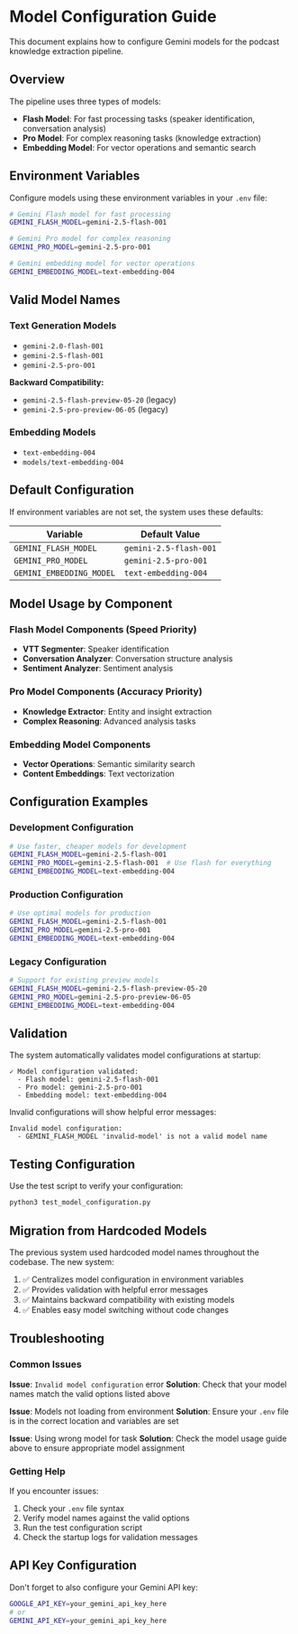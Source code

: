 # Model Configuration Guide

This document explains how to configure Gemini models for the podcast knowledge extraction pipeline.

## Overview

The pipeline uses three types of models:
- **Flash Model**: For fast processing tasks (speaker identification, conversation analysis)
- **Pro Model**: For complex reasoning tasks (knowledge extraction)
- **Embedding Model**: For vector operations and semantic search

## Environment Variables

Configure models using these environment variables in your `.env` file:

```bash
# Gemini Flash model for fast processing
GEMINI_FLASH_MODEL=gemini-2.5-flash-001

# Gemini Pro model for complex reasoning
GEMINI_PRO_MODEL=gemini-2.5-pro-001

# Gemini embedding model for vector operations
GEMINI_EMBEDDING_MODEL=text-embedding-004
```

## Valid Model Names

### Text Generation Models
- `gemini-2.0-flash-001`
- `gemini-2.5-flash-001` 
- `gemini-2.5-pro-001`

**Backward Compatibility:**
- `gemini-2.5-flash-preview-05-20` (legacy)
- `gemini-2.5-pro-preview-06-05` (legacy)

### Embedding Models
- `text-embedding-004`
- `models/text-embedding-004`

## Default Configuration

If environment variables are not set, the system uses these defaults:

| Variable | Default Value |
|----------|---------------|
| `GEMINI_FLASH_MODEL` | `gemini-2.5-flash-001` |
| `GEMINI_PRO_MODEL` | `gemini-2.5-pro-001` |
| `GEMINI_EMBEDDING_MODEL` | `text-embedding-004` |

## Model Usage by Component

### Flash Model Components (Speed Priority)
- **VTT Segmenter**: Speaker identification
- **Conversation Analyzer**: Conversation structure analysis
- **Sentiment Analyzer**: Sentiment analysis

### Pro Model Components (Accuracy Priority)
- **Knowledge Extractor**: Entity and insight extraction
- **Complex Reasoning**: Advanced analysis tasks

### Embedding Model Components
- **Vector Operations**: Semantic similarity search
- **Content Embeddings**: Text vectorization

## Configuration Examples

### Development Configuration
```bash
# Use faster, cheaper models for development
GEMINI_FLASH_MODEL=gemini-2.5-flash-001
GEMINI_PRO_MODEL=gemini-2.5-flash-001  # Use flash for everything
GEMINI_EMBEDDING_MODEL=text-embedding-004
```

### Production Configuration
```bash
# Use optimal models for production
GEMINI_FLASH_MODEL=gemini-2.5-flash-001
GEMINI_PRO_MODEL=gemini-2.5-pro-001
GEMINI_EMBEDDING_MODEL=text-embedding-004
```

### Legacy Configuration
```bash
# Support for existing preview models
GEMINI_FLASH_MODEL=gemini-2.5-flash-preview-05-20
GEMINI_PRO_MODEL=gemini-2.5-pro-preview-06-05
GEMINI_EMBEDDING_MODEL=text-embedding-004
```

## Validation

The system automatically validates model configurations at startup:

```
✓ Model configuration validated:
  - Flash model: gemini-2.5-flash-001
  - Pro model: gemini-2.5-pro-001
  - Embedding model: text-embedding-004
```

Invalid configurations will show helpful error messages:

```
Invalid model configuration:
  - GEMINI_FLASH_MODEL 'invalid-model' is not a valid model name
```

## Testing Configuration

Use the test script to verify your configuration:

```bash
python3 test_model_configuration.py
```

## Migration from Hardcoded Models

The previous system used hardcoded model names throughout the codebase. The new system:

1. ✅ Centralizes model configuration in environment variables
2. ✅ Provides validation with helpful error messages
3. ✅ Maintains backward compatibility with existing models
4. ✅ Enables easy model switching without code changes

## Troubleshooting

### Common Issues

**Issue**: `Invalid model configuration` error
**Solution**: Check that your model names match the valid options listed above

**Issue**: Models not loading from environment
**Solution**: Ensure your `.env` file is in the correct location and variables are set

**Issue**: Using wrong model for task
**Solution**: Check the model usage guide above to ensure appropriate model assignment

### Getting Help

If you encounter issues:
1. Check your `.env` file syntax
2. Verify model names against the valid options
3. Run the test configuration script
4. Check the startup logs for validation messages

## API Key Configuration

Don't forget to also configure your Gemini API key:

```bash
GOOGLE_API_KEY=your_gemini_api_key_here
# or
GEMINI_API_KEY=your_gemini_api_key_here
```